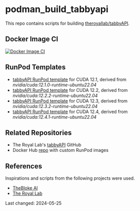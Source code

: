 # podman_build_tabbyapi
This repo contains scripts for building [theroyallab/tabbyAPI](https://github.com/theroyallab/tabbyAPI).

## Docker Image CI
[![Docker Image CI](https://github.com/Wolfsauge/podman_build_tabbyapi/actions/workflows/docker-image.yaml/badge.svg)](https://github.com/Wolfsauge/podman_build_tabbyapi/actions/workflows/docker-image.yaml)

## RunPod Templates
* [tabbyAPI RunPod template](https://www.runpod.io/console/explore/ypdsxfga99) for CUDA 12.1, derived from _nvidia/cuda:12.1.0-runtime-ubuntu22.04_
* [tabbyAPI RunPod template](https://www.runpod.io/console/explore/hiut3m6hcu) for CUDA 12.2, derived from _nvidia/cuda:12.2.2-runtime-ubuntu22.04_
* [tabbyAPI RunPod template](https://www.runpod.io/console/explore/i6ipm7ovin) for CUDA 12.3, derived from _nvidia/cuda:12.3.2-runtime-ubuntu22.04_
* [tabbyAPI RunPod template](https://www.runpod.io/console/explore/2cta3jznfv) for CUDA 12.4, derived from _nvidia/cuda:12.4.1-runtime-ubuntu22.04_

## Related Repositories
* The Royal Lab's [tabbyAPI](https://github.com/theroyallab/tabbyAPI/) GitHub
* Docker Hub [repo](https://hub.docker.com/r/nschle/tabbyAPI) with custom RunPod images

## References
Inspirations and scripts from the following projects were used.
* [TheBloke AI](https://github.com/TheBlokeAI/dockerLLM)
* [The Royal Lab](https://github.com/theroyallab/)

Last changed: 2024-05-25
